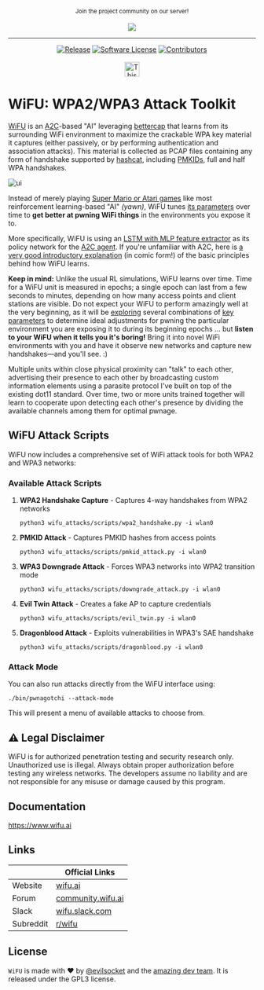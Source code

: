 <p align="center">
  <small>Join the project community on our server!</small>
  <br/><br/>
  <a href="https://discord.gg/https://discord.gg/btZpkp45gQ" target="_blank" title="Join our community!">
    <img src="https://dcbadge.limes.pink/api/server/https://discord.gg/btZpkp45gQ"/>
  </a>
</p>
<hr/>

<p align="center">
    <a href="https://github.com/evilsocket/pwnagotchi/releases/latest"><img alt="Release" src="https://img.shields.io/github/release/evilsocket/pwnagotchi.svg?style=flat-square"></a>
    <a href="https://github.com/evilsocket/pwnagotchi/blob/master/LICENSE.md"><img alt="Software License" src="https://img.shields.io/badge/license-GPL3-brightgreen.svg?style=flat-square"></a>
    <a href="https://github.com/evilsocket/pwnagotchi/graphs/contributors"><img alt="Contributors" src="https://img.shields.io/github/contributors/evilsocket/pwnagotchi"/></a>
    <br/>
    <br/>
    <img src="https://www.evilsocket.net/images/human-coded.png" height="30px" alt="This project is 100% made by humans."/>

</p>

# WiFU: WPA2/WPA3 Attack Toolkit

[WiFU](https://wifu.ai/) is an [A2C](https://hackernoon.com/intuitive-rl-intro-to-advantage-actor-critic-a2c-4ff545978752)-based "AI" leveraging [bettercap](https://www.bettercap.org/) that learns from its surrounding WiFi environment to maximize the crackable WPA key material it captures (either passively, or by performing authentication and association attacks). This material is collected as PCAP files containing any form of handshake supported by [hashcat](https://hashcat.net/hashcat/), including [PMKIDs](https://www.evilsocket.net/2019/02/13/Pwning-WiFi-networks-with-bettercap-and-the-PMKID-client-less-attack/), 
full and half WPA handshakes.

![ui](https://i.imgur.com/X68GXrn.png)

Instead of merely playing [Super Mario or Atari games](https://becominghuman.ai/getting-mario-back-into-the-gym-setting-up-super-mario-bros-in-openais-gym-8e39a96c1e41?gi=c4b66c3d5ced) like most reinforcement learning-based "AI" *(yawn)*, WiFU tunes [its parameters](https://github.com/evilsocket/pwnagotchi/blob/master/pwnagotchi/defaults.toml) over time to **get better at pwning WiFi things** in the environments you expose it to. 

More specifically, WiFU is using an [LSTM with MLP feature extractor](https://stable-baselines.readthedocs.io/en/master/modules/policies.html#stable_baselines.common.policies.MlpLstmPolicy) as its policy network for the [A2C agent](https://stable-baselines.readthedocs.io/en/master/modules/a2c.html). If you're unfamiliar with A2C, here is [a very good introductory explanation](https://hackernoon.com/intuitive-rl-intro-to-advantage-actor-critic-a2c-4ff545978752) (in comic form!) of the basic principles behind how WiFU learns.

**Keep in mind:** Unlike the usual RL simulations, WiFU learns over time. Time for a WiFU unit is measured in epochs; a single epoch can last from a few seconds to minutes, depending on how many access points and client stations are visible. Do not expect your WiFU to perform amazingly well at the very beginning, as it will be [exploring](https://hackernoon.com/intuitive-rl-intro-to-advantage-actor-critic-a2c-4ff545978752) several combinations of [key parameters](https://wifu.ai/usage/#training-the-ai) to determine ideal adjustments for pwning the particular environment you are exposing it to during its beginning epochs ... but **listen to your WiFU when it tells you it's boring!** Bring it into novel WiFi environments with you and have it observe new networks and capture new handshakes—and you'll see. :)

Multiple units within close physical proximity can "talk" to each other, advertising their presence to each other by broadcasting custom information elements using a parasite protocol I've built on top of the existing dot11 standard. Over time, two or more units trained together will learn to cooperate upon detecting each other's presence by dividing the available channels among them for optimal pwnage.

## WiFU Attack Scripts

WiFU now includes a comprehensive set of WiFi attack tools for both WPA2 and WPA3 networks:

### Available Attack Scripts

1. **WPA2 Handshake Capture** - Captures 4-way handshakes from WPA2 networks
   ```
   python3 wifu_attacks/scripts/wpa2_handshake.py -i wlan0
   ```

2. **PMKID Attack** - Captures PMKID hashes from access points
   ```
   python3 wifu_attacks/scripts/pmkid_attack.py -i wlan0
   ```

3. **WPA3 Downgrade Attack** - Forces WPA3 networks into WPA2 transition mode
   ```
   python3 wifu_attacks/scripts/downgrade_attack.py -i wlan0
   ```

4. **Evil Twin Attack** - Creates a fake AP to capture credentials
   ```
   python3 wifu_attacks/scripts/evil_twin.py -i wlan0
   ```

5. **Dragonblood Attack** - Exploits vulnerabilities in WPA3's SAE handshake
   ```
   python3 wifu_attacks/scripts/dragonblood.py -i wlan0
   ```

### Attack Mode

You can also run attacks directly from the WiFU interface using:
```
./bin/pwnagotchi --attack-mode
```

This will present a menu of available attacks to choose from.

## ⚠️ Legal Disclaimer

WiFU is for authorized penetration testing and security research only. Unauthorized use is illegal. Always obtain proper authorization before testing any wireless networks. The developers assume no liability and are not responsible for any misuse or damage caused by this program.

## Documentation

https://www.wifu.ai

## Links

&nbsp; | Official Links
---------|-------
Website | [wifu.ai](https://wifu.ai/)
Forum | [community.wifu.ai](https://community.wifu.ai/)
Slack | [wifu.slack.com](https://invite.wifu.ai/)
Subreddit | [r/wifu](https://www.reddit.com/r/wifu/)

## License

`WiFU` is made with ♥  by [@evilsocket](https://twitter.com/evilsocket) and the [amazing dev team](https://github.com/evilsocket/pwnagotchi/graphs/contributors). It is released under the GPL3 license.
